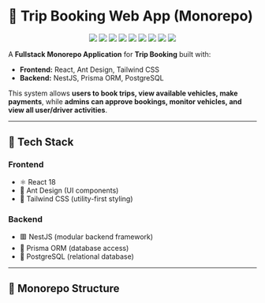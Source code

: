 # 🚌 Trip Booking Web App (Monorepo)

<p align="center">
  <!-- Frontend -->
  <img src="https://img.shields.io/badge/React-18-61DAFB?logo=react" />
  <img src="https://img.shields.io/badge/AntDesign-UI-0170FE?logo=antdesign" />
  <img src="https://img.shields.io/badge/TailwindCSS-Styling-38B2AC?logo=tailwindcss" />
  <!-- Backend -->
  <img src="https://img.shields.io/badge/NestJS-Backend-E0234E?logo=nestjs" />
  <img src="https://img.shields.io/badge/Prisma-ORM-2D3748?logo=prisma" />
  <img src="https://img.shields.io/badge/PostgreSQL-Database-336791?logo=postgresql" />
  <!-- General -->
  <img src="https://img.shields.io/badge/Monorepo-FullStack-blueviolet?logo=github" />
  <img src="https://img.shields.io/badge/License-MIT-yellow.svg" />
  <img src="https://img.shields.io/badge/Build-Passing-success?logo=githubactions" />
</p>

A **Fullstack Monorepo Application** for **Trip Booking** built with:  
- **Frontend:** React, Ant Design, Tailwind CSS  
- **Backend:** NestJS, Prisma ORM, PostgreSQL  

This system allows **users to book trips, view available vehicles, make payments**, while **admins can approve bookings, monitor vehicles, and view all user/driver activities**.

---

## 🚀 Tech Stack

### Frontend
- ⚛️ React 18  
- 🎨 Ant Design (UI components)  
- 💨 Tailwind CSS (utility-first styling)  

### Backend
- 🟥 NestJS (modular backend framework)  
- 🔷 Prisma ORM (database access)  
- 🐘 PostgreSQL (relational database)  

---

## 📂 Monorepo Structure

